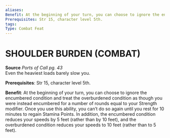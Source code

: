 ```yaml
---
aliases: 
Benefit: At the beginning of your turn, you can choose to ignore the encumbered condition and treat the overburdened condition as though you were instead encumbered for a number of rounds equal to your Strength modifier. Once you use this ability, you can’t do so again until you rest for 10 minutes to regain Stamina Points. In addition, the encumbered condition reduces your speeds by 5 feet (rather than by 10 feet), and the overburdened condition reduces your speeds to 10 feet (rather than to 5 feet).
Prerequisites: Str 15, character level 5th.  
tags: 
Type: Combat Feat
---
```


# SHOULDER BURDEN (COMBAT)

**Source** _Ports of Call pg. 43_  
Even the heaviest loads barely slow you.  
  
**Prerequisites**: Str 15, character level 5th.  
  
**Benefit**: At the beginning of your turn, you can choose to ignore the encumbered condition and treat the overburdened condition as though you were instead encumbered for a number of rounds equal to your Strength modifier. Once you use this ability, you can’t do so again until you rest for 10 minutes to regain Stamina Points. In addition, the encumbered condition reduces your speeds by 5 feet (rather than by 10 feet), and the overburdened condition reduces your speeds to 10 feet (rather than to 5 feet).
